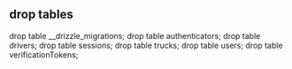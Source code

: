## drop tables

drop table __drizzle_migrations;
drop table authenticators;
drop table drivers;
drop table sessions;
drop table trucks;
drop table users;
drop table verificationTokens;